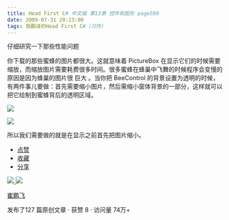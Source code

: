 ```yaml
---
title: Head First C# 中文版 第13章 控件和图形 page590
date: 2009-07-31 20:23:00
tags: 我翻译的Head First C#（习作）
---
```

仔细研究一下那些性能问题

  

你下载的那些蜜蜂的图片都很大。这就意味着  PictureBox
在显示它们的时候需要缩放，而缩放图片需要耗费很多时间。很多蜜蜂在蜂巢中飞舞的时候程序会变慢的原因是因为蜂巢的图片很  巨大  。当你把
BeeControl  的背景设置为透明的时候，有两件事儿要做：首先需要缩小图片，然后需缩小窗体背景的一部分，这样就可以把它绘制到蜜蜂背后的透明区域。

  

![](https://p-blog.csdn.net/images/p_blog_csdn_net/cuipengfei1/EntryImages/20090731/2009-07-31_20-13-45.jpg)

![](https://p-blog.csdn.net/images/p_blog_csdn_net/cuipengfei1/EntryImages/20090731/2009-07-31_20-16-34.jpg)

所以我们需要做的就是在显示之前首先把图片缩小。

  * [ 点赞  ](javascript:;)
  * [ 收藏  ](javascript:;)
  * [ 分享 ](javascript:;)

[ ![](https://profile.csdnimg.cn/5/2/5/3_cuipengfei1)
![](https://g.csdnimg.cn/static/user-reg-year/1x/11.png)
](https://blog.csdn.net/cuipengfei1)

[ 崔鹏飞 ](https://blog.csdn.net/cuipengfei1)

发布了127 篇原创文章  ·  获赞 8  ·  访问量 74万+

